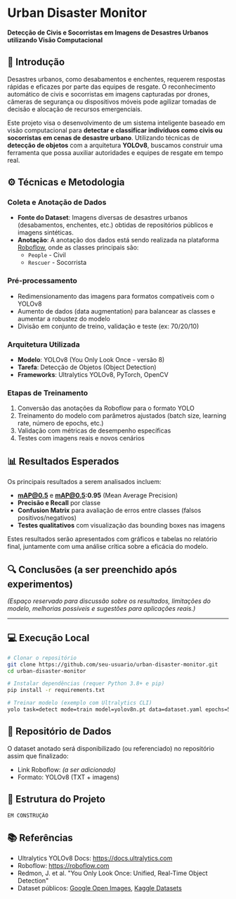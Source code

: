 # Urban Disaster Monitor

**Detecção de Civis e Socorristas em Imagens de Desastres Urbanos utilizando Visão Computacional**

## 📌 Introdução

Desastres urbanos, como desabamentos e enchentes, requerem respostas rápidas e eficazes por parte das equipes de resgate. O reconhecimento automático de civis e socorristas em imagens capturadas por drones, câmeras de segurança ou dispositivos móveis pode agilizar tomadas de decisão e alocação de recursos emergenciais.

Este projeto visa o desenvolvimento de um sistema inteligente baseado em visão computacional para **detectar e classificar indivíduos como civis ou socorristas em cenas de desastre urbano**. Utilizando técnicas de **detecção de objetos** com a arquitetura **YOLOv8**, buscamos construir uma ferramenta que possa auxiliar autoridades e equipes de resgate em tempo real.

## ⚙️ Técnicas e Metodologia

### Coleta e Anotação de Dados

- **Fonte do Dataset**: Imagens diversas de desastres urbanos (desabamentos, enchentes, etc.) obtidas de repositórios públicos e imagens sintéticas.
- **Anotação**: A anotação dos dados está sendo realizada na plataforma [Roboflow](https://roboflow.com), onde as classes principais são:
  - `People` - Civil
  - `Rescuer` - Socorrista

### Pré-processamento

- Redimensionamento das imagens para formatos compatíveis com o YOLOv8
- Aumento de dados (data augmentation) para balancear as classes e aumentar a robustez do modelo
- Divisão em conjunto de treino, validação e teste (ex: 70/20/10)

### Arquitetura Utilizada

- **Modelo**: YOLOv8 (You Only Look Once - versão 8)
- **Tarefa**: Detecção de Objetos (Object Detection)
- **Frameworks**: Ultralytics YOLOv8, PyTorch, OpenCV

### Etapas de Treinamento

1. Conversão das anotações da Roboflow para o formato YOLO
2. Treinamento do modelo com parâmetros ajustados (batch size, learning rate, número de epochs, etc.)
3. Validação com métricas de desempenho específicas
4. Testes com imagens reais e novos cenários

## 📊 Resultados Esperados

Os principais resultados a serem analisados incluem:

- **mAP@0.5** e **mAP@0.5:0.95** (Mean Average Precision)
- **Precisão e Recall** por classe
- **Confusion Matrix** para avaliação de erros entre classes (falsos positivos/negativos)
- **Testes qualitativos** com visualização das bounding boxes nas imagens

Estes resultados serão apresentados com gráficos e tabelas no relatório final, juntamente com uma análise crítica sobre a eficácia do modelo.

## 🔍 Conclusões (a ser preenchido após experimentos)

_(Espaço reservado para discussão sobre os resultados, limitações do modelo, melhorias possíveis e sugestões para aplicações reais.)_

---

## 💻 Execução Local

```bash
# Clonar o repositório
git clone https://github.com/seu-usuario/urban-disaster-monitor.git
cd urban-disaster-monitor

# Instalar dependências (requer Python 3.8+ e pip)
pip install -r requirements.txt

# Treinar modelo (exemplo com Ultralytics CLI)
yolo task=detect mode=train model=yolov8n.pt data=dataset.yaml epochs=50 imgsz=640
```

## 🧠 Repositório de Dados

O dataset anotado será disponibilizado (ou referenciado) no repositório assim que finalizado:

- Link Roboflow: _(a ser adicionado)_
- Formato: YOLOv8 (TXT + imagens)

## 📁 Estrutura do Projeto

```
EM CONSTRUÇÃO
```

## 📚 Referências

- Ultralytics YOLOv8 Docs: https://docs.ultralytics.com
- Roboflow: https://roboflow.com
- Redmon, J. et al. "You Only Look Once: Unified, Real-Time Object Detection"
- Dataset públicos: [Google Open Images](https://storage.googleapis.com/openimages/web/index.html), [Kaggle Datasets](https://www.kaggle.com/datasets)
